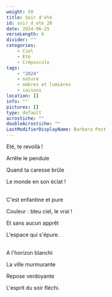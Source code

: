```yaml
---
weight: 50
title: Soir d'été
id: soir_d_ete_20
date: 2024-06-25
verseLength: 6
divider: ""
categories:
    - Ciel
    - Eté
    - Crépuscule
tags:
    - "2024"
    - nature
    - ombres et lumières
    - saisons
location: []
info: ""
pictures: []
type: default
acrostiche: ""
doubleAcrostiche: ""
LastModifierDisplayName: Barbara Post
---
```

Eté, te revoilà !

Arrête le pendule

Quand ta caresse brûle

Le monde en son éclat !

 \
C'est enfantine et pure

Couleur : bleu ciel, le vrai !

Et sans aucun apprêt

L'espace qui s'épure.

 \
A l'horizon blanchi

La ville murmurante

Repose verdoyante

L'esprit du soir fléchi.
